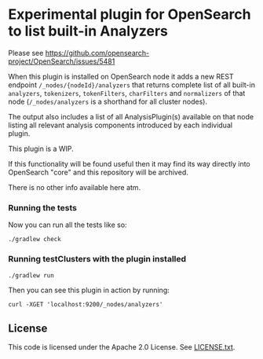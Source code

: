 # Experimental plugin for OpenSearch to list built-in Analyzers

Please see https://github.com/opensearch-project/OpenSearch/issues/5481

When this plugin is installed on OpenSearch node it adds a new REST endpoint `/_nodes/{nodeId}/analyzers` that returns complete list of all built-in `analyzers`, `tokenizers`, `tokenFilters`, `charFilters` and `normalizers` of that node (`/_nodes/analyzers` is a shorthand for all cluster nodes).

The output also includes a list of all AnalysisPlugin(s) available on that node listing all relevant analysis components introduced by each individual plugin.

This plugin is a WIP.

If this functionality will be found useful then it may find its way directly into OpenSearch "core" and this repository will be archived.

There is no other info available here atm.

### Running the tests

Now you can run all the tests like so:
```
./gradlew check
```

### Running testClusters with the plugin installed 
```
./gradlew run
```

Then you can see this plugin in action by running:
```
curl -XGET 'localhost:9200/_nodes/analyzers'
```

## License
This code is licensed under the Apache 2.0 License. See [LICENSE.txt](LICENSE.txt).
